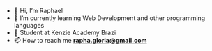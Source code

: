 - 👋 Hi, I’m Raphael
- 🌱 I’m currently learning Web Development and other programming languages
- 👀 Student at Kenzie Academy Brazi
- 📫 How to reach me **rapha.gloria@gmail.com**

<!---
rapha021/rapha021 is a ✨ special ✨ repository because its `README.md` (this file) appears on your GitHub profile.
You can click the Preview link to take a look at your changes.
--->
